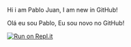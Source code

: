 Hi i am Pablo Juan,
I am new in GitHub! 

Olá eu sou Pablo,
Eu sou novo no GitHub!

[![Run on Repl.it](https://repl.it/badge/github/PabloJuan255/Projetos)](https://repl.it/github/PabloJuan255/Projetos)